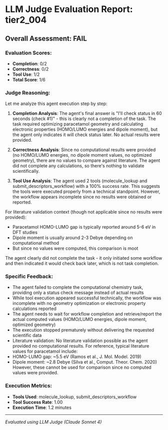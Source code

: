 # LLM Judge Evaluation Report: tier2_004

## Overall Assessment: FAIL

### Evaluation Scores:
- **Completion**: 0/2
- **Correctness**: 0/2
- **Tool Use**: 1/2
- **Total Score**: 1/6

### Judge Reasoning:
Let me analyze this agent execution step by step:

1. **Completion Analysis**: The agent's final answer is "I'll check status in 60 seconds (check #1)" - this is clearly not a completion of the task. The task required optimizing paracetamol geometry and calculating electronic properties (HOMO/LUMO energies and dipole moment), but the agent only indicates it will check status later. No actual results were provided.

2. **Correctness Analysis**: Since no computational results were provided (no HOMO/LUMO energies, no dipole moment values, no optimized geometry), there are no values to compare against literature. The agent did not complete any calculations, so there's nothing to validate scientifically.

3. **Tool Use Analysis**: The agent used 2 tools (molecule_lookup and submit_descriptors_workflow) with a 100% success rate. This suggests the tools were executed properly from a technical standpoint. However, the workflow appears incomplete since no results were obtained or reported.

For literature validation context (though not applicable since no results were provided):
- Paracetamol HOMO-LUMO gap is typically reported around 5-6 eV in DFT studies
- Dipole moment is usually around 2-3 Debye depending on computational method
- But since no values were computed, this comparison is moot

The agent clearly did not complete the task - it only initiated some workflow and then indicated it would check back later, which is not task completion.

### Specific Feedback:
- The agent failed to complete the computational chemistry task, providing only a status check message instead of actual results
- While tool execution appeared successful technically, the workflow was incomplete with no geometry optimization or electronic property calculations reported
- The agent needs to wait for workflow completion and retrieve/report the actual computed values (HOMO/LUMO energies, dipole moment, optimized geometry)
- The execution stopped prematurely without delivering the requested scientific data
- Literature validation: No literature validation possible as the agent provided no computational results. For reference, typical literature values for paracetamol include:
- HOMO-LUMO gap: ~5.5 eV (Ramos et al., J. Mol. Model. 2019)
- Dipole moment: ~2.8 Debye (Silva et al., Comput. Theor. Chem. 2020)
However, these cannot be used for comparison since no computed values were provided.

### Execution Metrics:
- **Tools Used**: molecule_lookup, submit_descriptors_workflow
- **Tool Success Rate**: 1.00
- **Execution Time**: 1.2 minutes

---
*Evaluated using LLM Judge (Claude Sonnet 4)*
